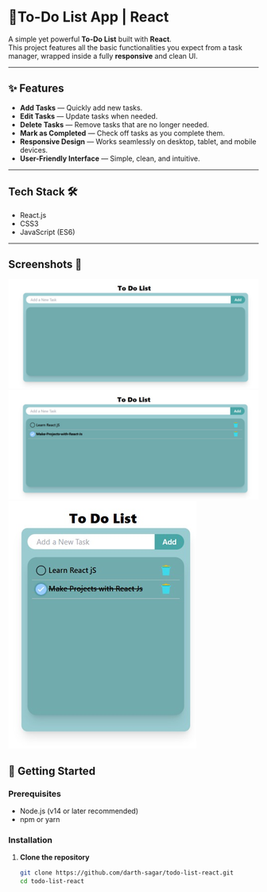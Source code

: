 # 📝To-Do List App | React

A simple yet powerful **To-Do List** built with **React**.  
This project features all the basic functionalities you expect from a task manager, wrapped inside a fully **responsive** and clean UI.

---

## ✨ Features

- **Add Tasks** — Quickly add new tasks.
- **Edit Tasks** — Update tasks when needed.
- **Delete Tasks** — Remove tasks that are no longer needed.
- **Mark as Completed** — Check off tasks as you complete them.
- **Responsive Design** — Works seamlessly on desktop, tablet, and mobile devices.
- **User-Friendly Interface** — Simple, clean, and intuitive.

---

## Tech Stack 🛠️
- React.js
- CSS3
- JavaScript (ES6)

---

## Screenshots 📸

![](./public/screenshots/scr-1.jpg)
![](./public/screenshots/scr-3.jpg)
![](./public/screenshots/scr-2.jpg)


## 🚀 Getting Started

### Prerequisites
- Node.js (v14 or later recommended)
- npm or yarn

### Installation

1. **Clone the repository**
   ```bash
   git clone https://github.com/darth-sagar/todo-list-react.git
   cd todo-list-react
